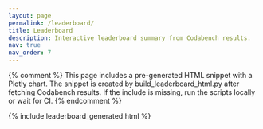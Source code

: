 ```yaml
---
layout: page
permalink: /leaderboard/
title: Leaderboard
description: Interactive leaderboard summary from Codabench results.
nav: true
nav_order: 7
---
```


{% comment %}
This page includes a pre-generated HTML snippet with a Plotly chart. The
snippet is created by build_leaderboard_html.py after fetching Codabench
results. If the include is missing, run the scripts locally or wait for CI.
{% endcomment %}

{% include leaderboard_generated.html %}
